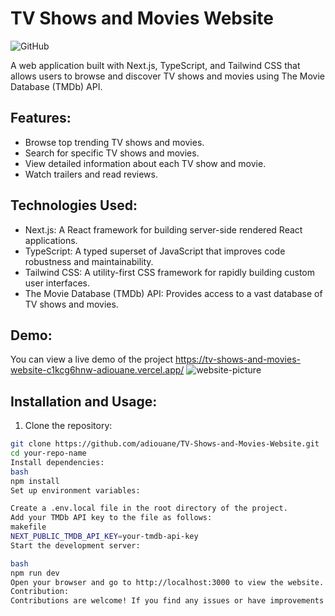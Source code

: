 # TV Shows and Movies Website

![GitHub](https://img.shields.io/github/license/your-username/your-repo-name)

A web application built with Next.js, TypeScript, and Tailwind CSS that allows users to browse and discover TV shows and movies using The Movie Database (TMDb) API.

## Features:

- Browse top trending TV shows and movies.
- Search for specific TV shows and movies.
- View detailed information about each TV show and movie.
- Watch trailers and read reviews.

## Technologies Used:

- Next.js: A React framework for building server-side rendered React applications.
- TypeScript: A typed superset of JavaScript that improves code robustness and maintainability.
- Tailwind CSS: A utility-first CSS framework for rapidly building custom user interfaces.
- The Movie Database (TMDb) API: Provides access to a vast database of TV shows and movies.

## Demo:

You can view a live demo of the project https://tv-shows-and-movies-website-c1kcg6hnw-adiouane.vercel.app/
![website-picture](https://github.com/adiouane/TV-Shows-and-Movies-Website/assets/94860452/8b12c86c-ac20-49dc-a14c-9467fb59ef5a)



## Installation and Usage:

1. Clone the repository:

```bash
git clone https://github.com/adiouane/TV-Shows-and-Movies-Website.git
cd your-repo-name
Install dependencies:
bash
npm install
Set up environment variables:

Create a .env.local file in the root directory of the project.
Add your TMDb API key to the file as follows:
makefile
NEXT_PUBLIC_TMDB_API_KEY=your-tmdb-api-key
Start the development server:

bash
npm run dev
Open your browser and go to http://localhost:3000 to view the website.
Contribution:
Contributions are welcome! If you find any issues or have improvements to suggest, please open an issue or create a pull request.


